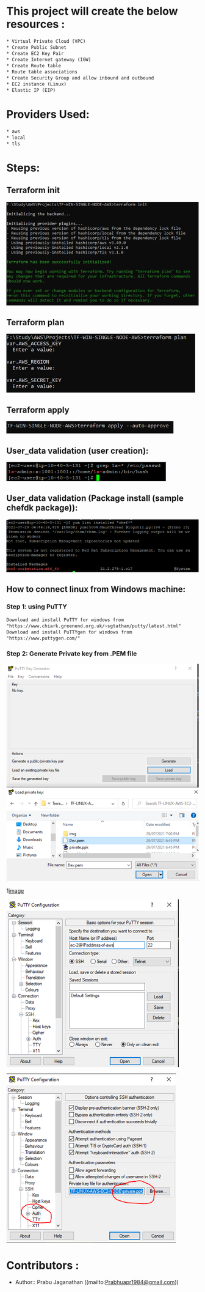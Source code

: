 # This project will create the below resources :

    * Virtual Private Cloud (VPC)
    * Create Public Subnet
    * Create EC2 Key Pair 
    * Create Internet gateway (IGW)
    * Create Route table
    * Route table associations
    * Create Security Group and allow inbound and outbound
    * EC2 instance (Linux)
    * Elastic IP (EIP)

# Providers Used:

    * aws
    * local
    * tls

# Steps:

## Terraform init
![image](https://raw.githubusercontent.com/Prabhuapr1984/Terraform-AWS/dev/TF-LINUX-AWS-EC2-NODE(user_data)/img/terraform_init.png)

## Terraform plan
![image](https://raw.githubusercontent.com/Prabhuapr1984/Terraform-AWS/dev/TF-LINUX-AWS-EC2-NODE(user_data)/img/terraform_plan.png)

## Terraform apply
![image](https://raw.githubusercontent.com/Prabhuapr1984/Terraform-AWS/dev/TF-LINUX-AWS-EC2-NODE(user_data)/img/terraform_apply.png)

## User_data validation (user creation):
![image](https://raw.githubusercontent.com/Prabhuapr1984/Terraform-AWS/dev/TF-LINUX-AWS-EC2-NODE(user_data)/img/user.png)

## User_data validation (Package install (sample chefdk package)):
![image](https://raw.githubusercontent.com/Prabhuapr1984/Terraform-AWS/dev/TF-LINUX-AWS-EC2-NODE(user_data)/img/chefdk.png)

## How to connect linux from Windows machine:

### Step 1: using PuTTY

    Download and install PuTTY for windows from "https://www.chiark.greenend.org.uk/~sgtatham/putty/latest.html"
    Download and install PuTTYgen for windows from "https://www.puttygen.com/"

### Step 2: Generate Private key from .PEM file

![image](https://github.com/Prabhuapr1984/Terraform-AWS/blob/main/TF-LINUX-AWS-EC2-NODE(user_data)/img/PuTTYgen-load.PNG)

1[image](https://github.com/Prabhuapr1984/Terraform-AWS/blob/main/TF-LINUX-AWS-EC2-NODE(user_data)/img/PuTTYgen-private.PNG)

![image](https://github.com/Prabhuapr1984/Terraform-AWS/blob/main/TF-LINUX-AWS-EC2-NODE(user_data)/img/PuTTY-user.PNG)

![image](https://github.com/Prabhuapr1984/Terraform-AWS/blob/main/TF-LINUX-AWS-EC2-NODE(user_data)/img/PuTTY-auth.PNG)


# Contributors :
- Author:: Prabu Jaganathan ((mailto:Prabhuapr1984@gmail.com))
